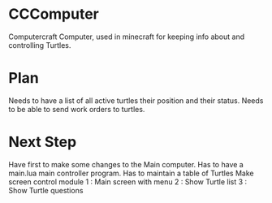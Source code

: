 # CCComputer
Computercraft Computer, used in minecraft for keeping info about and controlling Turtles.

# Plan
Needs to have a list of all active turtles their position and their status.
Needs to be able to send work orders to turtles.

# Next Step
Have first to make some changes to the Main computer.
Has to have a main.lua main controller program.
Has to maintain a table of Turtles
Make screen control module
    1 : Main screen with menu
    2 : Show Turtle list
    3 : Show Turtle questions
